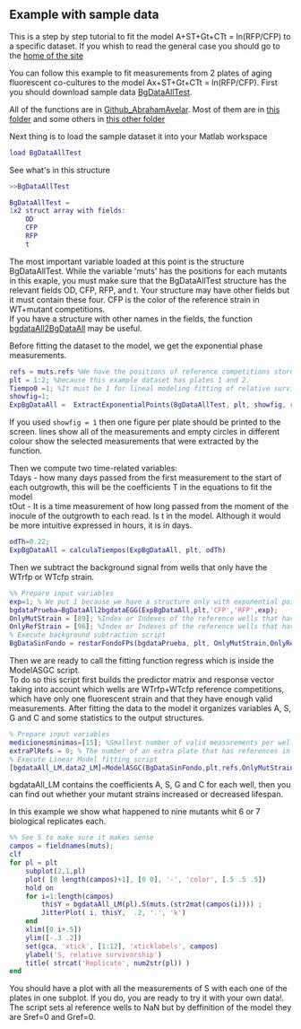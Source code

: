 ## Example with sample data

This is a step by step tutorial to fit the model A+ST+Gt+CTt = ln(RFP/CFP) to a specific dataset. If you whish to read the general case you should go to the [home of the site](https://abrahamavelar.github.io/LinearModelCLS/)


You can follow this example to fit measurements from 2 plates of aging fluorescent co-cultures to the model Ax+ST+Gt+CTt = ln(RFP/CFP). 
First you should download sample data [BgDataAllTest](https://github.com/AbrahamAvelar/LinearModelCLS/).  

All of the functions are in [Github_AbrahamAvelar](https://github.com/AbrahamAvelar). Most of them are in [this folder](https://github.com/AbrahamAvelar/Comparacion_Metodos_Envejecimiento/tree/master/Functions/CorrerModeloNS_ScriptsEGG) and some others in [this other folder](https://github.com/AbrahamAvelar/Curvas_de_Crecimiento)


Next thing is to load the sample dataset it into your Matlab workspace  
```matlab
load BgDataAllTest
```
See what's in this structure
```matlab
>>BgDataAllTest

BgDataAllTest = 
1x2 struct array with fields:
    OD
    CFP
    RFP
    t
```

The most important variable loaded at this point is the structure BgDataAllTest. While the variable 'muts' has the positions for each mutants in this exaple, you must make sure that the BgDataAllTest structure has the relevant fields OD, CFP, RFP, and t.  Your structure may have other fields but it must contain these four. CFP is the color of the reference strain in WT+mutant competitions.  
If you have a structure with other names in the fields, the function [bgdataAll2BgDataAll](https://github.com/AbrahamAvelar/Comparacion_Metodos_Envejecimiento/blob/master/Functions/bgdataAll2BgDataAll.m) may be useful.


Before fitting the dataset to the model, we get the exponential phase measurements.
 ```matlab
refs = muts.refs %We have the positions of reference competitions stored in this variable
plt = 1:2; %because this example dataset has plates 1 and 2.
Tiempo0 =1; %It must be 1 for lineal modeling fitting of relative survivorship analysis
showfig=1;
ExpBgDataAll =  ExtractExponentialPoints(BgDataAllTest, plt, showfig, refs, Tiempo0 )
```
If you used ```showfig = 1``` then one figure per plate should be printed to the screen. lines show all of the measurements and empty circles in different colour show the selected measurements that were extracted by the function.
  
Then we compute two time-related variables:  
Tdays - how many days passed from the first measurement to the start of each outgrowth, this will be the coefficients T in the equations to fit the model   
tOut - It is a time measurement of how long passed from the moment of the inocule of the outgrowth to each read. Is t in the model. Although it would be more intuitive expressed in hours, it is in days.
```matlab
odTh=0.22;
ExpBgDataAll = calculaTiempos(ExpBgDataAll, plt, odTh)
```
  
Then we subtract the background signal from wells that only have the WTrfp or WTcfp strain.
```matlab
%% Prepare input variables
exp=1; % We put 1 because we have a structure only with exponential points which is the output of 'ExtractExponentialPoints'
bgdataPrueba=BgDataAll2bgdataEGG(ExpBgDataAll,plt,'CFP','RFP',exp); 
OnlyMutStrain = [89]; %Index or Indexes of the reference wells that have only WTcfp
OnlyRefStrain = [96]; %Index or Indexes of the reference wells that have only WTrfp (the same FP as all of the mutants)  
% Execute background subtraction script
BgDataSinFondo = restarFondoFPs(bgdataPrueba, plt, OnlyMutStrain,OnlyRefStrain)
```


Then we are ready to call the fitting function regress which is inside the ModelASGC script.  
To do so this script first builds the predictor matrix and response vector taking into account which wells are WTrfp+WTcfp reference competitions, which have only one fluorescent strain and that they have enough valid measurements. After fitting the data to the model it organizes variables A, S, G and C and some statistics to the output structures.
```matlab
% Prepare input variables
medicionesminimas=[15]; %Smallest number of valid measurements per well to be included in the fitting function
extraPlRefs = 0; % The number of an extra plate that has references in it. Put 0 if you have references in every plate.
% Execute Linear Model fitting script
[bgdataAll_LM,data2_LM]=ModelASGC(BgDataSinFondo,plt,refs,OnlyMutStrain,OnlyRefStrain,medicionesminimas,exp,extraPlRefs)
```
bgdataAll_LM contains the coefficients A, S, G and C for each well, then you can find out whether your mutant strains increased or decreased lifespan.

In this example we show what happened to nine mutants whit 6 or 7 biological replicates each.
```matlab
%% See S to make sure it makes sense
campos = fieldnames(muts);
clf
for pl = plt
    subplot(2,1,pl)
    plot( [0 length(campos)+1], [0 0], '-', 'color', [.5 .5 .5]) 
    hold on
    for i=1:length(campos)
        thisY = bgdataAll_LM(pl).S(muts.(str2mat(campos(i)))) ;
        JitterPlot( i, thisY,  .2, '.', 'k')
    end
    xlim([0 i+.5])
    ylim([-.3 .2])
    set(gca, 'xtick', [1:12], 'xticklabels', campos)
    ylabel('S, relative survivorship')
    title( strcat('Replicate', num2str(pl)) )
end
```
You should have a plot with all the measurements of S with each one of the plates in one subplot. If you do, you are ready to try it with your own data!.  
The script sets al reference wells to NaN but by deffinition of the model they are Sref=0 and Gref=0.
